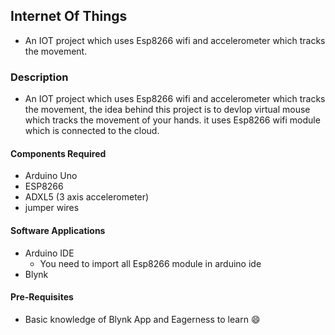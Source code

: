  ## Internet Of Things
   - An IOT project which uses Esp8266 wifi and accelerometer which tracks the movement.
 ### Description 
   -  An IOT project which uses Esp8266 wifi and accelerometer which tracks the movement, the idea behind this project is to devlop virtual mouse which     tracks the movement of your hands. it uses Esp8266 wifi module which is connected to the cloud.
#### Components Required 
   - Arduino Uno
   - ESP8266
   - ADXL5 (3 axis accelerometer)
   - jumper wires 
#### Software Applications
   - Arduino IDE
      -  You need to import all Esp8266 module in arduino ide
   - Blynk 
#### Pre-Requisites
   - Basic knowledge of Blynk App  and Eagerness to learn :smile:
